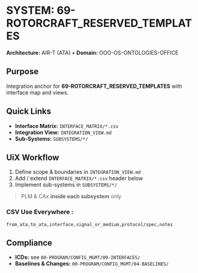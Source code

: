 # SYSTEM: 69-ROTORCRAFT_RESERVED_TEMPLATES

**Architecture:** AIR-T (ATA) • **Domain:** OOO-OS-ONTOLOGIES-OFFICE

## Purpose

Integration anchor for **69-ROTORCRAFT_RESERVED_TEMPLATES** with interface map and views.

## Quick Links

- **Interface Matrix:** `INTERFACE_MATRIX/*.csv`
- **Integration View:** `INTEGRATION_VIEW.md`
- **Sub-Systems:** `SUBSYSTEMS/*/`

## UiX Workflow

1. Define scope & boundaries in `INTEGRATION_VIEW.md`
2. Add / extend `INTERFACE_MATRIX/*.csv` header below
3. Implement sub-systems in `SUBSYSTEMS/*/`

> PLM & CAx **inside each subsystem** only

### CSV Use Everywhere :

```csv
from_ata,to_ata,interface,signal_or_medium,protocol/spec,notes
```

## Compliance

- **ICDs:** see `00-PROGRAM/CONFIG_MGMT/09-INTERFACES/`
- **Baselines & Changes:** `00-PROGRAM/CONFIG_MGMT/04-BASELINES/`

